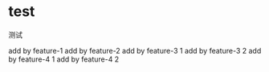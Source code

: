 # test
测试

add by feature-1
add by feature-2
add by feature-3 1
add by feature-3 2
add by feature-4 1
add by feature-4 2